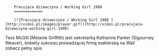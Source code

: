 
        Pracująca dziewczyna / Working Girl 1988 
        =============
        
        [![Pracująca dziewczyna / Working Girl 1988 ](http://vidos.pl/images/player.gif)](http://vidos.pl/pracujaca-dziewczyna-working-girl-1988)
        
        
 Tess McGill (Melanie Griffith) jest sekretarką Katharine Parker (Sigourney Weaver), kobiety sukcesu prowadzącej firmę maklerską na Wall zobacz pełny opis
    
